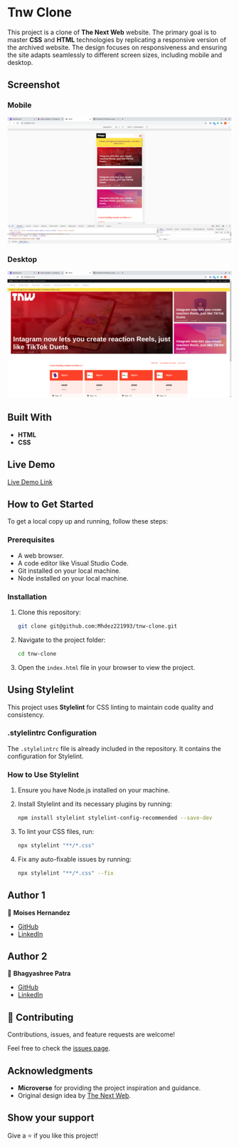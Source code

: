 # Tnw Clone

This project is a clone of **The Next Web** website. The primary goal is to master **CSS** and **HTML** technologies by replicating a responsive version of the archived website.
The design focuses on responsiveness and ensuring the site adapts seamlessly to different screen sizes, including mobile and desktop.

## Screenshot

### Mobile
![Mobile The Next Web](Images/malestone-1-1.png)

### Desktop
![desktop The Next Web](Images/malestone-1.png)

## Built With

- **HTML**
- **CSS**

## Live Demo

[Live Demo Link](https://mhdez221993.github.io/tnw-clone/)

## How to Get Started

To get a local copy up and running, follow these steps:

### Prerequisites

- A web browser.
- A code editor like Visual Studio Code.
- Git installed on your local machine.
- Node installed on your local machine.

### Installation

1. Clone this repository:

   ```bash
   git clone git@github.com:Mhdez221993/tnw-clone.git
   ```

2. Navigate to the project folder:

   ```bash
   cd tnw-clone
   ```

3. Open the `index.html` file in your browser to view the project.

## Using Stylelint

This project uses **Stylelint** for CSS linting to maintain code quality and consistency.

### .stylelintrc Configuration

The `.stylelintrc` file is already included in the repository. It contains the configuration for Stylelint.

### How to Use Stylelint

1. Ensure you have Node.js installed on your machine.
2. Install Stylelint and its necessary plugins by running:

   ```bash
   npm install stylelint stylelint-config-recommended --save-dev
   ```

3. To lint your CSS files, run:

   ```bash
   npx stylelint "**/*.css"
   ```

4. Fix any auto-fixable issues by running:

   ```bash
   npx stylelint "**/*.css" --fix
   ```

## Author 1

👤 **Moises Hernandez**

- [GitHub](https://github.com/Mhdez221993)
- [LinkedIn](https://www.linkedin.com/in/moises-hdez-coronado/)

## Author 2

👤 **Bhagyashree Patra**

- [GitHub](https://github.com/Vagyasri)
- [LinkedIn](https://www.linkedin.com/in/bhagyashree-patra-029bb059/)

## 🤝 Contributing

Contributions, issues, and feature requests are welcome!

Feel free to check the [issues page](https://github.com/issues).

## Acknowledgments

- **Microverse** for providing the project inspiration and guidance.
- Original design idea by [The Next Web](https://thenextweb.com/).

## Show your support

Give a ⭐️ if you like this project!